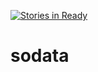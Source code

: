 [![Stories in Ready](https://badge.waffle.io/adamki/sodata.png?label=ready&title=Ready)](https://waffle.io/adamki/sodata)
# sodata
